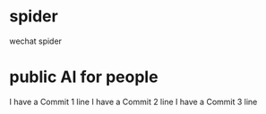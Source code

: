 # spider
wechat spider
# public AI for people
I have a Commit 1 line
I have a Commit 2 line
I have a Commit 3 line
